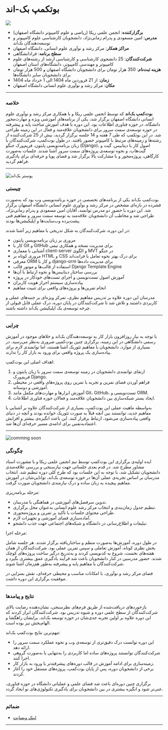 # بوتکمپ بک-اند


![](./statics/poster.bootcamp.jpg)


- **برگزارکننده**: انجمن علمی ریکا (ریاضی و علوم کامپیوتر دانشگاه اصفهان)
- **مدرس**: امین مسعودی و پدرام زمانی‌نژاد، دانشجویان کارشناسی علوم کامپیوتر و توسعه‌دهندگان بک‌اند
- **مراکز همکار**: مرکز رشد و نوآوری علوم انسانی، دانشگاه اصفهان
- **سطح برنامه**: فرادانشگاهی
- **شرکت‌کنندگان**: 25 دانشجوی کارشناسی و کارشناسی ارشد از رشته‌های علوم کامپیوتر و مهندسی کامپیوتر، دانشگاه‌های استان اصفهان
- **هزینه ثبت‌نام**: 350 هزار تومان برای دانشجویان دانشگاه اصفهان و 500 هزار تومان برای دانشجویان سایر دانشگاه‌ها
- **زمان**: از 21 فروردین ماه 1404 الی 1 خرداد ماه 1404
- **مکان**: مرکز رشد و نوآوری علوم انسانی دانشگاه اصفهان


---

### خلاصه  
**بوت‌کمپ بک‌اند** که توسط انجمن علمی ریکا و با همکاری مرکز رشد و نوآوری علوم انسانی دانشگاه اصفهان برگزار شد، یکی از برنامه‌های آموزشی ویژه و مهارت‌محور دانشگاه، در حوزه فناوری اطلاعات بود. این دوره با هدف آموزش مباحث پایه و پیشرفته در حوزه توسعه‌ی سمت سرور برای دانشجویان علاقه‌مند و فعال در این زمینه طراحی شد. در این بوتکمپ که طی 7 هفته و 14 جلسه برگزار گردید، بیش از 25 شرکت‌کننده از رشته‌ها و زمینه‌های مرتبط با کامپیوتر حضور یافتند. در طول بوت‌کمپ، شرکت‌کنندگان با زبان برنامه‌نویسی پایتون، فریم‌ورک جنگو (Django)، اصول کار با دیتابیس، گیت و گیت‌هاب، و نحوه توسعه‌ی پروژه‌های سمت سرور آشنا شدند. جلسات به‌صورت کارگاهی، پروژه‌محور و با مشارکت بالا برگزار شد و فضای پویا و حرفه‌ای برای یادگیری فراهم گردید.


---
![پوستر بک‌اند](./statics/poster.bootcamp.back.jpg)

### چیستی  
بوت‌کمپ بک‌اند یکی از برنامه‌های تخصصی در حوزه برنامه‌نویسی وب بود که به‌صورت فشرده در بازه‌ای مشخص در مرکز رشد و نوآوری علوم انسانی دانشگاه اصفهان برگزار شد. این دوره با حضور دو مدرس توانمند، آقایان امین مسعودی و پدرام زمانی‌نژاد، طراحی شد و مخاطب آن دانشجویان علاقه‌مند به توسعه سمت سرور و مفاهیم فنی پشت‌پرده وب‌سایت‌ها و اپلیکیشن‌ها بودند.

در این دوره، شرکت‌کنندگان به شکل تدریجی با مفاهیم زیر آشنا شدند:

* مروری بر زبان برنامه‌نویسی پایتون
* کار با Git و GitHub برای مدیریت نسخه و همکاری تیمی
* آشنایی با معماری client-server و الگوی MVT در جنگو
* مروری کوتاه بر HTML و CSS برای درک بهتر نحوه تعامل با فرانت‌اند
* معرفی ORM و کار با django-orm برای مدیریت داده‌ها
* استفاده از قالب‌ها و موتور قالب Django Template Engine
* بررسی ساختار دیتابیس‌ها و نحوه ارتباط با آن‌ها
* آموزش اصول تست‌نویسی و اجرای تست‌های خودکار در پروژه
* پیاده‌سازی سیستم احراز هویت کاربران
* انجام تمرین‌ها و پروژه‌های واقعی برای تثبیت مفاهیم

مدرسان این دوره علاوه بر تدریس مفاهیم نظری، تمرکز ویژه‌ای بر جنبه‌های عملی و کاربردی داشتند و تلاش شد تا شرکت‌کنندگان در پایان دوره، درک عملی قابل قبولی از چرخه توسعه‌ی یک اپلیکیشن بک‌اند داشته باشند.


---

### چرایی  
با توجه به نیاز روزافزون بازار کار به توسعه‌دهندگان بک‌اند و خلاهای موجود در آموزش رسمی دانشگاهی در این زمینه، برگزاری چنین بوت‌کمپی ضروری به‌نظر می‌رسید. در بسیاری از موارد، دانشجویان با مفاهیم تئوریک آشنا هستند، اما توانمندی لازم برای پیاده‌سازی یک پروژه واقعی برای ورود به بازار کار را ندارند.

اهداف اصلی این بوت‌کمپ:

1. ارتقای توانمندی دانشجویان در زمینه توسعه‌ی سمت سرور با زبان پایتون و فریم‌ورک Django.
2. فراهم آوردن فضای تمرین و تجربه با تمرین روی پروژه‌های واقعی در محیطی آموزشی و دوستانه.
3. آموزش ابزارها و مهارت‌های مکمل مانند Git، GitHub، تست‌نویسی و ORM.
4. ایجاد بستر شبکه‌سازی بین دانشجویان علاقه‌مند و فعالان حوزه فناوری اطلاعات.

به‌واسطه ماهیت عملی این بوت‌کمپ، بسیاری از شرکت‌کنندگان علاوه بر آشنایی با مفاهیم جدید، توانستند بین آنچه قبلاً به صورت تئوریک خوانده بودند و آنچه در دنیای واقعی پیاده‌سازی می‌شود، ارتباط برقرار کنند. این باعث انگیزه‌ی بیشتر و افزایش اعتماد‌به‌نفس برای ادامه‌ی مسیر حرفه‌ای آن‌ها شد.


---

![comming soon](./statics/poster.bootcamp.soon.jpg)

### چگونگی
ایده اولیه‌ی برگزاری این بوت‌کمپ توسط تیم انجمن علمی ریکا و با مشورت استاد مشاور مطرح شد. در قدم بعدی جلساتی جهت نیازسنجی و بررسی علاقه‌مندی دانشجویان تشکیل شد، با توجه به این جلسات بود که طرح کلی دوره تنظیم شد. انتخاب مدرسان بر اساس تجربه‌ی عملی آن‌ها در حوزه توسعه‌ی بک‌اند، توانایی‌شان در آموزش مفاهیم پیچیده به زبان ساده و درک نیازمندی دانشجویان صورت گرفت.

مرحله برنامه‌ریزی:

* تدوین سرفصل‌های آموزشی در هماهنگی با مدرسان.
* تنظیم جدول زمان‌بندی و انتخاب مرکز رشد علوم انسانی به‌عنوان محل برگزاری.
* طراحی محتوای جلسات با تأکید بر تمرین و پروژه‌محوری.
* آماده‌سازی فضای آموزشی و تجهیزات لازم.
* تبلیغات و اطلاع‌رسانی در دانشگاه و شبکه‌های اجتماعی جهت جذب دانشجو.

مرحله اجرا:

در طول دوره، آموزش‌ها به‌صورت منظم و ساختاریافته برگزار شدند. هر جلسه شامل بخش نظری کوتاه، آموزش تعاملی و سپس تمرین عملی بود. شرکت‌کنندگان از همان هفته‌های نخست، شروع به کدنویسی کردند و به‌تدریج درگیر ساخت پروژه‌های کوچک شدند. حضور مدرسین در کنار دانشجویان باعث شد فرآیند یادگیری عمق بیشتری بگیرد و شرکت‌کنندگان با مفاهیم پایه و پیشرفته به‌طور هم‌زمان آشنا شوند.

فضای مرکز رشد و نوآوری، با امکانات مناسب و محیطی حرفه‌ای، نقش بسزایی در موفقیت برگزاری این دوره داشت. 

---

### نتایج و پیامدها
بازخوردهای دریافت‌شده از طریق فرم‌های نظرسنجی، نشان‌دهنده رضایت بالای شرکت‌کنندگان از سطح علمی دوره و شیوه تدریس بود. شرکت‌کنندگان ابراز کردند که این دوره علاوه بر اولین تجربه جدی‌شان در حوزه توسعه بک‌اند، برایشان راهگشا و الهام‌بخش نیز بوده است.

مهم‌ترین نتایج بوت‌کمپ بک‌اند:

* این دوره توانست درک دقیق‌تری از توسعه‌ی وب و نحوه عملکرد سمت سرور را ارائه دهد.
* شرکت‌کنندگان توانستند پروژه‌های ساده اما کاربردی را به‌تنهایی یا به‌صورت گروهی اجرا کنند.
* زمینه‌سازی برای ادامه آموزش در قالب دوره‌های پیشرفته‌تر یا ورود به بازار کار.
* برخی از دانشجویان دوره، پس از پایان بوت‌کمپ، پروژه‌های مستقل خود را آغاز کردند.

برگزاری چنین دوره‌ای باعث شد فضای علمی و عملیاتی دانشگاه در حوزه فناوری، غنی‌تر شود و انگیزه بیشتری در بین دانشجویان برای یادگیری تکنولوژی‌های نو ایجاد گردد.

---

### ضمائم 
- [لینک وبسایت](https://backend.amcsui.ir)

---


